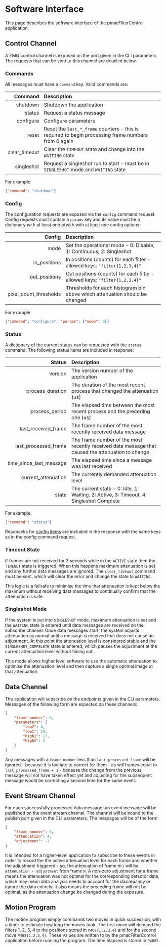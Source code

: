 # Software Interface

This page describes the software interface of the pmacFilterControl application.

## Control Channel

A ZMQ control channel is exposed on the port given in the CLI parameters. The requests
that can be sent to this channel are detailed below.

### Commands

All messages must have a `command` key. Valid commands are:

|       Command | Description                                                                                         |
| ------------: | :-------------------------------------------------------------------------------------------------- |
|      shutdown | Shutdown the application                                                                            |
|        status | Request a status message                                                                            |
|     configure | Configure parameters                                                                                |
|         reset | Reset the `last_*_frame` counters - this is required to begin processing frame numbers from 0 again |
| clear_timeout | Clear the `TIMEOUT` state and change into the `WAITING` state                                       |
|    singleshot | Request a singleshot run to start - must be in `SINGLESHOT` mode and `WAITING` state                |

For example:

```json
{"command": "shutdown"}
```

### Config

The configuration requests are exposed via the `config` command request. Config
requests must contain a `params` key and its value must be a dictionary with at least
one ofwith with at least one config options:

|                 Config | Description                                                                 |
| ---------------------: | :-------------------------------------------------------------------------- |
|                   mode | Set the operational mode - 0: Disable, 1: Continuous, 2: Singleshot         |
|           in_positions | In positions (counts) for each filter - allowed keys: `"filter{1,2,3,4}"`   |
|          out_positions | Out positions (counts) for each filter - allowed keys: `"filter{1,2,3,4}"`  |
| pixel_count_thresholds | Thresholds for each histogram bin above which attenuation should be changed |

For example:

```json
{"command": "configure", "params": {"mode": 0}}
```

### Status

A dictionary of the current status can be requested with the `status` command. The
following status items are included in response:

|                  Status | Description                                                                                       |
| ----------------------: | :------------------------------------------------------------------------------------------------ |
|                 version | The version number of the application                                                             |
|        process_duration | The duration of the most recent process that changed the attenuation (us)                         |
|          process_period | The elapsed time between the most recent process and the preceding one (us)                       |
|     last_received_frame | The frame number of the most recently received data message                                       |
|    last_processed_frame | The frame number of the most recently received data message that caused the attenuation to change |
| time_since_last_message | The elapsed time since a message was last received                                                |
|     current_attenuation | The currently demanded attenuation level                                                          |
|                   state | The current state - 0: Idle, 1: Waiting, 2: Active, 3: Timeout, 4: Singleshot Complete            |

For example:

```json
{"command": "status"}
```

Readbacks for [config items](#config) are included in the response with the same keys as
in the config command request.

### Timeout State

If frames are not received for 3 seconds while in the `ACTIVE` state then the `TIMEOUT`
state is triggered. When this happens maximum attenuation is set and any further data
messages are ignored. The `clear_timeout` command must be sent, which will clear the
error and change the state to `WAITING`.

This logic is a failsafe to minimise the time that attenuation is kept below the maximum
without receiving data messages to continually confirm that the attenuation is safe.

### Singleshot Mode

If the system is put into `SINGLESHOT` mode, maximum attenuation is set and the
`WAITING` state is entered until data messages are received on the subscribe channel.
Once data messages start, the system adjusts attenuation as normal until a message is
received that does not cause an adjustment. At this point the attenuation level is
considered stable and the `SINGLESHOT_COMPELETE` state is entered, which pauses the
adjustment at the current attenuation level without timing out.

This mode allows higher level software to use the automatic attenuation to optimise the
attenuation level and then capture a single optimal image at that attenuation.

## Data Channel

The application will subscribe on the endpoints given in the CLI parameters. Messages of
the following form are expected on these channels:

```json
{
    "frame_number": 0,
    "parameters": {
        "low2": 4,
        "low1": 10,
        "high1": 17,
        "high2": 3
    }
}
```

Any messages with a `frame_number` less than `last_processed_frame` will be ignored -
because it is too late to correct for them - as will frames equal to
`last_processed_frame + 1` - because the change from the previous message will not have
taken effect yet and adjusting for the subsequent message would be correcting a second
time for the same event.

## Event Stream Channel

For each successfully processed data message, an event message will be published on the
event stream channel. The channel will be bound to the publish port given in the CLI
parameters. The messages will be of the form:

```json
{
    "frame_number": 0,
    "attenuation": 4,
    "adjustment": -1
}
```

It is intended for a higher-level application to subscribe to these events in order to
record the the active attenuation level for each frame and whether the adjustment
triggered - so, the attenuation of frame `N+1` will be `attenuation + adjustment` from
frame `N`. A non-zero adjustment for a frame means the attenuation was not optimal for
the corresponding detector data, which may mean data analysis needs to account for the
discrepancy or ignore the data entirely. It also means the preceding frame will not be
optimal, as the attenuation change be changed during the exposure.

## Motion Program

The motion program simply commands two moves in quick succession, with a timer to
estimate how long the moves took. The first move will demand the filters 1, 2, 3, 4 to
the positions stored in `P407{1,2,3,4}` and for the second move `P408{1,2,3,4}`. These
values are written to by the pmacFilterControl application before running the program.
The time elapsed is stored in `P4085`.
